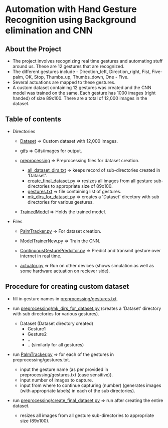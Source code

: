 # Automation with Hand Gesture Recognition using Background elimination and CNN

## About the Project

- The project involves recognizing real time gestures and automating stuff around us. These are 12 gestures that are recognized.
- The different gestures include - Direction_left, Direction_right, Fist, Five-palm, OK, Stop, Thumbs_up, Thumbs_down, One - Five.
- Several actuations are mapped to these gestures.
- A custom dataset containing 12 gestures was created and the CNN model was trained on the same. Each gesture has 1000 images (right handed) of size 89x100. There are a total of 12,000 images in the dataset.

## Table of contents

- Directories

  - [Dataset](Dataset) => Custom dataset with 12,000 images.

  - [gifs](gifs) => Gifs/images for output.

  - [preprocessing](preprocessing) => Preprocessing files for dataset creation.

    - [all_dataset_dirs.txt](preprocessing/all_dataset_dirs.txt) => keeps record of sub-directories created in 'Dataset'.
    - [create_final_dataset.py](preprocessing/create_final_dataset.py) => resizes all images from all gesture sub-directories to appropriate size of 89x100.
    - [gestures.txt](preprocessing/gestures.txt) => file containing list of gestures.
    - [mk_dirs_for_dataset.py](preprocessing/mk_dirs_for_dataset.py) => creates a 'Dataset' directory with sub directories for various gestures.

  - [TrainedModel](TrainedModel) => Holds the trained model.

- Files

  - [PalmTracker.py](PalmTracker.py) => For dataset creation.

  - [ModelTrainerNew.py](ModelTrainerNew.py) => Train the CNN.

  - [ContinuousGesturePredcitor.py](ContinuousGesturePredcitor.py) => Predict and transmit gesture over internet in real time.

  - [actuator.py](actuator.py) => Run on other devices (shows simulation as well as some hardware actuation on reciever side).

## Procedure for creating custom dataset

- fill in gesture names in [preprocessing/gestures.txt](preprocessing/gestures.txt).

- run [preprocessing/mk_dirs_for_dataset.py](preprocessing/mk_dirs_for_dataset.py) (creates a 'Dataset' directory with sub directories for various gestures).

  - Dataset (Dataset directory created)
    - Gesture1
    - Gesture2
    - ..
    - .. (similarly for all gestures)

- run [PalmTracker.py](PalmTracker.py) => for each of the gestures in preprocessing/gestures.txt.

  - input the gesture name (as per provided in preprocessing/gestures.txt (case sensitive)).
  - input number of images to capture.
  - input from where to continue capturing (number)
    (generates images (with appropriate labels) in each of the sub directories).

- run [preprocessing/create_final_dataset.py](preprocessing/create_final_dataset.py) => run after creating the entire dataset.

  - resizes all images from all gesture sub-directories to appropriate size (89x100).
